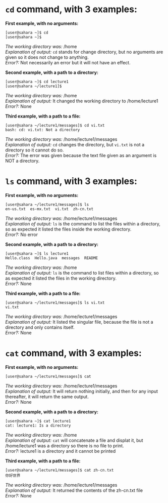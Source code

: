 # `cd` command, with 3 examples:

**First example, with no arguments:** 
```
[user@sahara ~]$ cd
[user@sahara ~]$
```
*The working directory was:* /home <br/>
*Explanation of output:* `cd` stands for change directory, but no arguments are given so it does not change to anything. <br/>
*Error?:* Not necessarily an error but it will not have an effect. <br/>

**Second example, with a path to a directory:**
```
[user@sahara ~]$ cd lecture1
[user@sahara ~/lecture1]$ 
```
*The working directory was:* /home <br/>
*Explanation of output:* It changed the working directory to /home/lecture1 <br/>
*Error?:* None <br/>

**Third example, with a path to a file:**
```
[user@sahara ~/lecture1/messages]$ cd vi.txt
bash: cd: vi.txt: Not a directory
```
*The working directory was:* /home/lecture1/messages <br/>
*Explanation of output:* `cd` changes the directory, but `vi.txt` is not a directory so it cannot do so. <br/>
*Error?:* The error was given because the text file given as an argument is NOT a directory. <br/>

# `ls` command, with 3 examples:

**First example, with no arguments:**
```
[user@sahara ~/lecture1/messages]$ ls
en-us.txt  es-mx.txt  vi.txt  zh-cn.txt
```
*The working directory was:* /home/lecture1/messages <br/>
*Explanation of output:* `ls` is the command to list the files within a directory, so as expected it listed the files inside the working directory. <br/>
*Error?:* No error <br/>

**Second example, with a path to a directory:**
```
[user@sahara ~]$ ls lecture1
Hello.class  Hello.java  messages  README
```
*The working directory was:*  /home <br/>
*Explanation of output:* `ls` is the command to list files within a directory, so as expected it listed the files in the working directory. <br/>
*Error?:* None <br/>

**Third example, with a path to a file:**
```
[user@sahara ~/lecture1/messages]$ ls vi.txt
vi.txt
```
*The working directory was:* /home/lecture1/messages <br/>
*Explanation of output:* It listed the singular file, because the file is not a directory and only contains itself. <br/>
*Error?:* None <br/>

# `cat` command, with 3 examples:

**First example, with no arguments:**
```
[user@sahara ~/lecture1/messages]$ cat

```
*The working directory was:* /home/lecture1/messages <br/>
*Explanation of output:* It will return nothing initially, and then for any input thereafter, it will return the same output. <br/>
*Error?:* None <br/>

**Second example, with a path to a directory:**
```
[user@sahara ~]$ cat lecture1
cat: lecture1: Is a directory
```
*The working directory was:* /home <br/>
*Explanation of output:* `cat` will concatenate a file and displat it, but /home/lecture1 was a directory so there is no file to print. <br/>
*Error?:* lecture1 is a directory and it cannot be printed <br/>

**Third example, with a path to a file:**
```
[user@sahara ~/lecture1/messages]$ cat zh-cn.txt
你好世界

```
*The working directory was:* /home/lecture1/messages <br/>
*Explanation of output:* It returned the contents of the zh-cn.txt file <br/>
*Error?:* None <br/>


